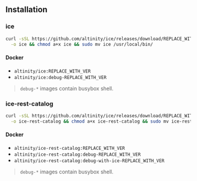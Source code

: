 ## Installation

### ice

```sh
curl -sSL https://github.com/altinity/ice/releases/download/REPLACE_WITH_TAG/ice-REPLACE_WITH_VER \
  -o ice && chmod a+x ice && sudo mv ice /usr/local/bin/
```

#### Docker

<!-- TODO: @digest -->

- `altinity/ice:REPLACE_WITH_VER`
- `altinity/ice:debug-REPLACE_WITH_VER`

> `debug-*` images contain busybox shell.

### ice-rest-catalog

```sh
curl -sSL https://github.com/altinity/ice/releases/download/REPLACE_WITH_TAG/ice-rest-catalog-REPLACE_WITH_VER \
  -o ice-rest-catalog && chmod a+x ice-rest-catalog && sudo mv ice-rest-catalog /usr/local/bin/
```

#### Docker

<!-- TODO: @digest -->

- `altinity/ice-rest-catalog:REPLACE_WITH_VER`
- `altinity/ice-rest-catalog:debug-REPLACE_WITH_VER`
- `altinity/ice-rest-catalog:debug-with-ice-REPLACE_WITH_VER`

> `debug-*` images contain busybox shell.
